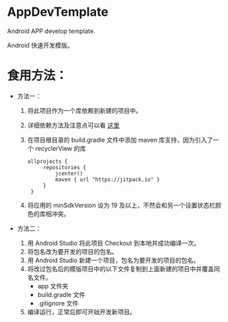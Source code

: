 # AppDevTemplate
Android APP develop template.

Android 快速开发模版。

# 食用方法：
- 方法一：
    1. 将此项目作为一个库依赖到新建的项目中。
    2. 详细依赖方法及注意点可以看 [这里](http://blog.csdn.net/zgh0711/article/details/70948532)
    3. 在项目根目录的 build.gradle 文件中添加 maven 库支持，因为引入了一个 recyclerView 的库


        ```
        allprojects {
             repositories {
                 jcenter()
                 maven { url "https://jitpack.io" }
             }
         }
         ```

    4. 将应用的 minSdkVersion 设为 19 及以上，不然会和另一个设置状态栏颜色的库相冲突。


- 方法二：

    1. 用 Android Studio 将此项目 Checkout 到本地并成功编译一次。
    2. 将包名改为要开发的项目的包名。
    3. 用 Android Studio 新建一个项目，包名为要开发的项目的包名。
    4. 将改过包名后的模版项目中的以下文件复制到上面新建的项目中并覆盖同名文件。
       - app 文件夹
       - build.gradle 文件
       - .gitignore 文件
    5. 编译运行，正常后即可开始开发新项目。
